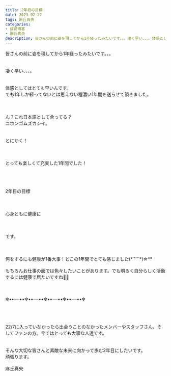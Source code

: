 ```yaml
---
title: 2年目の目標
date: 2023-02-27
tags: 麻丘真央
categories: 
- 成员博客
- 麻丘真央
description: 皆さんの前に姿を現してから1年経ったみたいです。。。凄く早い、、、。体感としてはとても早いんです。でも1年しか経ってないとは思えない程濃い1年間を送らせて頂きました。ん？これ日本語として合...
---
```

<div class="blog_detail__main">
        皆さんの前に姿を現してから1年経ったみたいです。。。<br/>
<br/>
<br/>
凄く早い、、、。<br/>
<br/>
<br/>
体感としてはとても早いんです。<br/>
でも1年しか経ってないとは思えない程濃い1年間を送らせて頂きました。<br/>
<br/>
<br/>
<br/>
ん？これ日本語として合ってる？<br/>
ニホンゴムズカシイ。<br/>
<br/>
<br/>
とにかく！<br/>
<br/>
<br/>
<br/>
とっても楽しくて充実した1年間でした！<br/>
<br/>
<br/>
<br/>
<br/>
2年目の目標<br/>
<br/>
<br/>
<br/>
心身ともに健康に<br/>
<br/>
<br/>
<br/>
です。<br/>
<br/>
<br/>
<br/>
何をするにも健康が1番大事！とこの1年間でとても感じました(*˙︶˙*)☆*°<br/>
<br/>
もちろんお仕事の面では色々したいことがあります。でも明るく自分らしく活動するには健康で居たいですね🧚‍♂️<br/>
<br/>
<br/>
<br/>
✼••┈┈••✼••┈┈••✼••┈┈••✼••┈┈••✼<br/>
<br/>
<br/>
<br/>
<br/>
22/7に入っていなかったら出会うことのなかったメンバーやスタッフさん、そしてファンの方。今ではとっても大事な人達です。<br/>
<br/>
<br/>
そんな大切な皆さんと素敵な未来に向かって歩む2年目にしたいです。<br/>
頑張ります。<br/>
<br/>
麻丘真央
<!--twitter-->

<!--//twitter-->
</div>